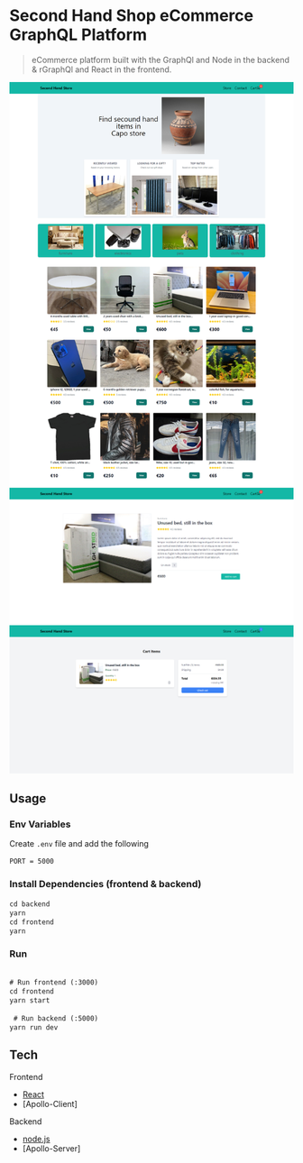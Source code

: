 # Second Hand Shop eCommerce GraphQL Platform

> eCommerce platform built with the GraphQl and Node in the backend & rGraphQl and React in the frontend.

<img src="./homeScreen.png">
<img src="./detailsScreen.png">
<img src="./cartScreen.png">


## Usage

### Env Variables

Create `.env` file and add the following

```
PORT = 5000
```

### Install Dependencies (frontend & backend)

```
cd backend
yarn
cd frontend
yarn
```

### Run

```

# Run frontend (:3000)
cd frontend
yarn start

 # Run backend (:5000)
yarn run dev
```

## Tech

Frontend

- [React]
- [Apollo-Client]

Backend

- [node.js]
- [Apollo-Server]

[React]: https://react.dev/
[node.js]: http://nodejs.org
[Apollo Server]: https://www.apollographql.com/docs/apollo-server/
[Apollo Client]: https://www.apollographql.com/docs/react
 
